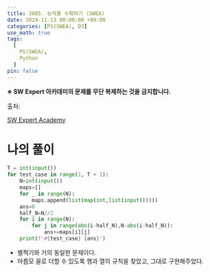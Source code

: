```yaml
---
title: 2805. 농작물 수확하기 (SWEA)
date: 2024-11-13 00:00:00 +09:00
categories: [PS(SWEA), D3]
use_math: true
tags:
  [
    PS(SWEA),
    Python
  ]
pin: false
---
```


**※ SW Expert 아카데미의 문제를 무단 복제하는 것을 금지합니다.**

출처: 

[SW Expert Academy](https://swexpertacademy.com/main/code/problem/problemDetail.do?problemLevel=3&contestProbId=AV7GLXqKAWYDFAXB&categoryId=AV7GLXqKAWYDFAXB&categoryType=CODE&problemTitle=&orderBy=RECOMMEND_COUNT&selectCodeLang=PYTHON&select-1=3&pageSize=10&pageIndex=1)

# 나의 풀이

```python
T = int(input())
for test_case in range(1, T + 1):
    N=int(input())
    maps=[]
    for _ in range(N):
        maps.append(list(map(int,list(input()))))
    ans=0
    half_N=N//2
    for i in range(N):
        for j in range(abs(i-half_N),N-abs(i-half_N)):
            ans+=maps[i][j]
    print(f'#{test_case} {ans}')
```

- 별찍기와 거의 동일한 문제이다.
- 마름모 꼴로 더할 수 있도록 행과 열의 규칙을 찾았고, 그대로 구현해주었다.
